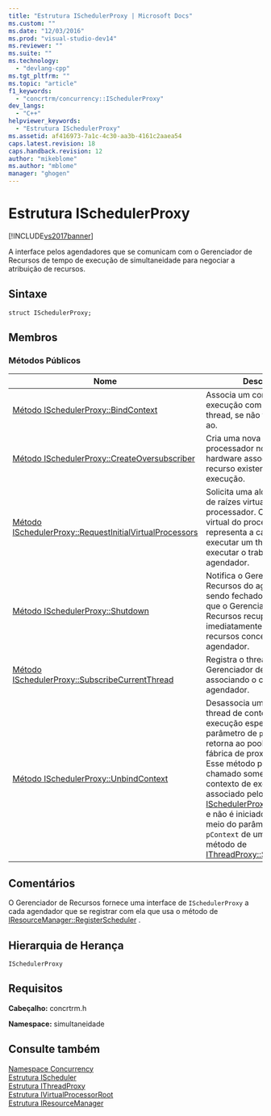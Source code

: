 ```yaml
---
title: "Estrutura ISchedulerProxy | Microsoft Docs"
ms.custom: ""
ms.date: "12/03/2016"
ms.prod: "visual-studio-dev14"
ms.reviewer: ""
ms.suite: ""
ms.technology: 
  - "devlang-cpp"
ms.tgt_pltfrm: ""
ms.topic: "article"
f1_keywords: 
  - "concrtrm/concurrency::ISchedulerProxy"
dev_langs: 
  - "C++"
helpviewer_keywords: 
  - "Estrutura ISchedulerProxy"
ms.assetid: af416973-7a1c-4c30-aa3b-4161c2aaea54
caps.latest.revision: 18
caps.handback.revision: 12
author: "mikeblome"
ms.author: "mblome"
manager: "ghogen"
---
```

# Estrutura ISchedulerProxy
[!INCLUDE[vs2017banner](../../../assembler/inline/includes/vs2017banner.md)]

A interface pelos agendadores que se comunicam com o Gerenciador de Recursos de tempo de execução de simultaneidade para negociar a atribuição de recursos.  
  
## Sintaxe  
  
```  
struct ISchedulerProxy;  
```  
  
## Membros  
  
### Métodos Públicos  
  
|Nome|Descrição|  
|----------|---------------|  
|[Método ISchedulerProxy::BindContext](../Topic/ISchedulerProxy::BindContext%20Method.md)|Associa um contexto de execução com um proxy de thread, se não for associada ao.|  
|[Método ISchedulerProxy::CreateOversubscriber](../Topic/ISchedulerProxy::CreateOversubscriber%20Method.md)|Cria uma nova raiz virtual de processador no thread de hardware associado a um recurso existente de execução.|  
|[Método ISchedulerProxy::RequestInitialVirtualProcessors](../Topic/ISchedulerProxy::RequestInitialVirtualProcessors%20Method.md)|Solicita uma alocação inicial de raízes virtuais do processador.  Cada raiz virtual do processador representa a capacidade de executar um thread que pode executar o trabalho para o agendador.|  
|[Método ISchedulerProxy::Shutdown](../Topic/ISchedulerProxy::Shutdown%20Method.md)|Notifica o Gerenciador de Recursos do agendador está sendo fechado.  Isso fará com que o Gerenciador de Recursos recupere imediatamente todos os recursos concedidos ao agendador.|  
|[Método ISchedulerProxy::SubscribeCurrentThread](../Topic/ISchedulerProxy::SubscribeCurrentThread%20Method.md)|Registra o thread atual com o Gerenciador de Recursos, associando o com este agendador.|  
|[Método ISchedulerProxy::UnbindContext](../Topic/ISchedulerProxy::UnbindContext%20Method.md)|Desassocia um proxy do thread de contexto de execução especificado pelo parâmetro de `pContext` e o retorna ao pool livre de fábrica de proxy de thread.  Esse método pode ser chamado somente um contexto de execução que é associado pelo método de [ISchedulerProxy::BindContext](../Topic/ISchedulerProxy::BindContext%20Method.md) e não é iniciado ainda ser por meio do parâmetro de `pContext` de uma chamada de método de [IThreadProxy::SwitchTo](../Topic/IThreadProxy::SwitchTo%20Method.md) .|  
  
## Comentários  
 O Gerenciador de Recursos fornece uma interface de `ISchedulerProxy` a cada agendador que se registrar com ela que usa o método de [IResourceManager::RegisterScheduler](../Topic/IResourceManager::RegisterScheduler%20Method.md) .  
  
## Hierarquia de Herança  
 `ISchedulerProxy`  
  
## Requisitos  
 **Cabeçalho:** concrtrm.h  
  
 **Namespace:** simultaneidade  
  
## Consulte também  
 [Namespace Concurrency](../../../parallel/concrt/reference/concurrency-namespace.md)   
 [Estrutura IScheduler](../../../parallel/concrt/reference/ischeduler-structure.md)   
 [Estrutura IThreadProxy](../../../parallel/concrt/reference/ithreadproxy-structure.md)   
 [Estrutura IVirtualProcessorRoot](../../../parallel/concrt/reference/ivirtualprocessorroot-structure.md)   
 [Estrutura IResourceManager](../../../parallel/concrt/reference/iresourcemanager-structure.md)